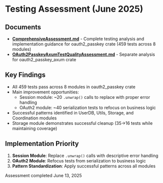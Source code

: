 # Testing Assessment (June 2025)

## Documents

- **[ComprehensiveAssessment.md](ComprehensiveAssessment.md)** - Complete testing analysis and implementation guidance for oauth2_passkey crate (459 tests across 8 modules)
- **[OAuth2PasskeyAxumTestQualityAssessment.md](OAuth2PasskeyAxumTestQualityAssessment.md)** - Separate analysis for oauth2_passkey_axum crate

## Key Findings

- All 459 tests pass across 8 modules in oauth2_passkey crate
- Main improvement opportunities:
  - Session module: ~20 `.unwrap()` calls to replace with proper error handling
  - OAuth2 module: ~40 serialization tests to refocus on business logic
- Successful patterns identified in UserDB, Utils, Storage, and Coordination modules
- Storage module demonstrates successful cleanup (35→16 tests while maintaining coverage)

## Implementation Priority

1. **Session Module**: Replace `.unwrap()` calls with descriptive error handling
2. **OAuth2 Module**: Refocus tests from serialization to business logic
3. **Pattern Standardization**: Apply successful patterns across all modules

Assessment completed June 13, 2025
